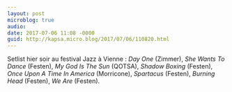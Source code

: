 ```yaml
---
layout: post
microblog: true
audio: 
date: 2017-07-06 11:08 -0000
guid: http://kapsa.micro.blog/2017/07/06/110820.html
---
```

Setlist hier soir au festival Jazz à Vienne : _Day One_ (Zimmer), _She Wants To Dance_ (Festen), _My God Is The Sun_ (QOTSA), _Shadow Boxing_ (Festen), _Once Upon A Time In America_ (Morricone), _Spartacus_ (Festen), _Burning Head_ (Festen), _We Are_ (Festen).
